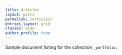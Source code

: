 ```yaml
---
title: Articles
layout: posts
permalink: /articles/
entries_layout: grid
classes: wide
author_profile: true
---
```


Sample document listing for the collection `_portfolio`.
